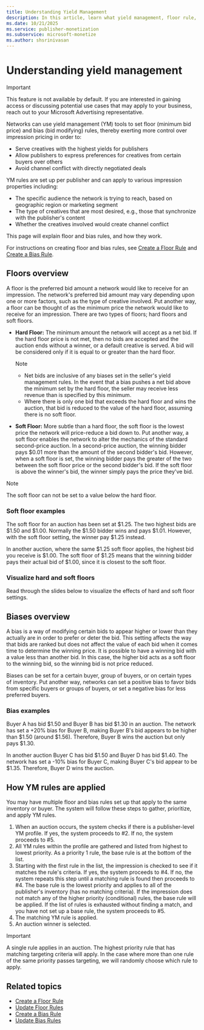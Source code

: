 ```yaml
---
title: Understanding Yield Management
description: In this article, learn what yield management, floor rule, and bias rules are and how they work.
ms.date: 10/21/2025
ms.service: publisher-monetization
ms.subservice: microsoft-monetize
ms.author: shsrinivasan
---
```


# Understanding yield management

> [!IMPORTANT]
> This feature is not available by default. If you are interested in gaining access or discussing potential use cases that may apply to your business, reach out to your Microsoft Advertising representative.

Networks can use yield management (YM) tools to set floor (minimum bid price) and bias (bid modifying) rules, thereby exerting more control over impression pricing in order to:

- Serve creatives with the highest yields for publishers
- Allow publishers to express preferences for creatives from certain buyers over others
- Avoid channel conflict with directly negotiated deals

YM rules are set up per publisher and can apply to various impression properties including:

- The specific audience the network is trying to reach, based on geographic region or marketing segment
- The type of creatives that are most desired, e.g., those that synchronize with the publisher's content
- Whether the creatives involved would create channel conflict

This page will explain floor and bias rules, and how they work.

For instructions on creating floor and bias rules, see [Create a Floor Rule](create-a-floor-rule.md) and [Create a Bias Rule](create-a-bias-rule.md).

## Floors overview

A floor is the preferred bid amount a network would like to receive for an impression. The network's preferred bid amount may vary depending upon one or more factors, such as the type of creative involved. Put another way, a floor can be thought of as the minimum price the network would like to receive for an impression. There are two types of floors; hard floors and soft floors.

- **Hard Floor:** The minimum amount the network will accept as a net bid. If the hard floor price is not met, then no bids are accepted and the auction ends without a winner, or a default creative is served. A bid will be considered only if it is equal to or greater than the hard floor.

    > [!NOTE]
    >
    > - Net bids are inclusive of any biases set in the seller's yield management rules. In the event that a bias pushes a net bid above the minimum set by the hard floor, the seller may receive less revenue than is specified by this minimum.
    > - Where there is only one bid that exceeds the hard floor and wins the auction, that bid is reduced to the value of the hard floor, assuming there is no soft floor.

- **Soft Floor:** More subtle than a hard floor, the soft floor is the lowest price the network will price-reduce a bid down to. Put another way, a soft floor enables the network to alter the mechanics of the standard second-price auction. In a second-price auction, the winning bidder pays $0.01 more than the amount of the second bidder's bid. However, when a soft floor is set, the winning bidder pays the greater of the two between the soft floor price or the second bidder's bid. If the soft floor is above the winner's bid, the winner simply pays the price they've bid.

> [!NOTE]
> The soft floor can not be set to a value below the hard floor.

### Soft floor examples

The soft floor for an auction has been set at $1.25. The two highest bids are $1.50 and $1.00. Normally the $1.50 bidder wins and pays $1.01. However, with the soft floor setting, the winner pay $1.25 instead.

In another auction, where the same $1.25 soft floor applies, the highest bid you receive is $1.00. The soft floor of $1.25 means that the winning bidder pays their actual bid of $1.00, since it is closest to the soft floor.

### Visualize hard and soft floors

Read through the slides below to visualize the effects of hard and soft floor settings.

## Biases overview

A bias is a way of modifying certain bids to appear higher or lower than they actually are in order to prefer or deter the bid. This setting affects the way that bids are ranked but does not affect the value of each bid when it comes time to determine the winning price. It is possible to have a winning bid with a value less than another bid. In this case, the higher bid acts as a soft floor to the winning bid, so the winning bid is not price reduced.

Biases can be set for a certain buyer, group of buyers, or on certain types of inventory. Put another way, networks can set a positive bias to favor bids from specific buyers or groups of buyers, or set a negative bias for less preferred buyers.

### Bias examples

Buyer A has bid $1.50 and Buyer B has bid $1.30 in an auction. The network has set a +20% bias for Buyer B, making Buyer B's bid appears to be higher than $1.50 (around $1.56). Therefore, Buyer B wins the auction but only pays $1.30.

In another auction Buyer C has bid $1.50 and Buyer D has bid $1.40. The network has set a -10% bias for Buyer C, making Buyer C's bid appear to be $1.35. Therefore, Buyer D wins the auction.

## How YM rules are applied

You may have multiple floor and bias rules set up that apply to the same inventory or buyer. The system will follow these steps to gather, prioritize, and apply YM rules.

1. When an auction occurs, the system checks if there is a publisher-level YM profile. If yes, the system proceeds to #2. If no, the system proceeds to #5.
1. All YM rules within the profile are gathered and listed from highest to lowest priority. As a priority 1 rule, the base rule is at the bottom of the list.
1. Starting with the first rule in the list, the impression is checked to see if it matches the rule's criteria. If yes, the system proceeds to #4. If no, the system repeats this step until a matching rule is found then proceeds to #4. The base rule is the lowest priority and applies to all of the publisher's inventory (has no matching criteria). If the impression does not match any of the higher priority (conditional) rules, the base rule will be applied. If the list of rules is exhausted without finding a match, and you have not set up a base rule, the system proceeds to #5.
1. The matching YM rule is applied.
1. An auction winner is selected.

> [!IMPORTANT]
> A single rule applies in an auction. The highest priority rule that has matching targeting criteria will apply. In the case where more than one rule of the same priority passes targeting, we will randomly choose which rule to apply.

## Related topics

- [Create a Floor Rule](create-a-floor-rule.md)
- [Update Floor Rules](update-floor-rules.md)
- [Create a Bias Rule](create-a-bias-rule.md)
- [Update Bias Rules](update-bias-rules.md)
